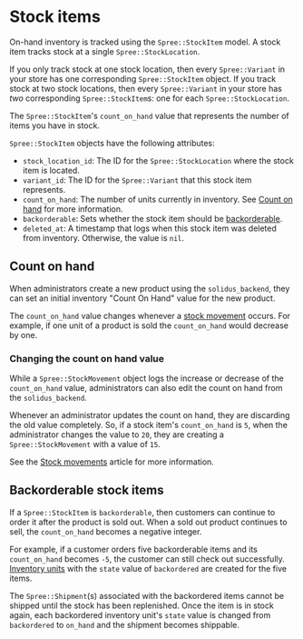 # Stock items

On-hand inventory is tracked using the `Spree::StockItem` model. A stock item
tracks stock at a single `Spree::StockLocation`.

If you only track stock at one stock location, then every `Spree::Variant` in
your store has one corresponding `Spree::StockItem` object. If you track stock
at two stock locations, then every `Spree::Variant` in your store has *two*
corresponding `Spree::StockItem`s: one for each `Spree::StockLocation`.

The `Spree::StockItem`'s `count_on_hand` value that represents the number of
items you have in stock.

`Spree::StockItem` objects have the following attributes:

- `stock_location_id`: The ID for the `Spree::StockLocation` where the stock
  item is located.
- `variant_id`: The ID for the `Spree::Variant` that this stock item represents.
- `count_on_hand`: The number of units currently in inventory. See [Count on
  hand](#count-on-hand) for more information.
- `backorderable`: Sets whether the stock item should be
  [backorderable](#backorderable-stock-items).
- `deleted_at`: A timestamp that logs when this stock item was deleted from
  inventory. Otherwise, the value is `nil`.

## Count on hand

When administrators create a new product using the `solidus_backend`, they can
set an initial inventory "Count On Hand" value for the new product.

The `count_on_hand` value changes whenever a [stock movement][stock-movements]
occurs.  For example, if one unit of a product is sold the `count_on_hand` would
decrease by one.

### Changing the count on hand value

While a `Spree::StockMovement` object logs the increase or decrease of the
`count_on_hand` value, administrators can also edit the count on hand from the
`solidus_backend`.

Whenever an administrator updates the count on hand, they are discarding the old
value completely. So, if a stock item's `count_on_hand` is `5`, when the
administrator changes the value to `20`, they are creating a
`Spree::StockMovement` with a value of `15`.

See the [Stock movements][stock-movements] article for more information.

[stock-movements]: stock-movements.md

## Backorderable stock items

If a `Spree::StockItem` is `backorderable`, then customers can continue to order
it after the product is sold out. When a sold out product continues to sell, the
`count_on_hand` becomes a negative integer.

For example, if a customer orders five backorderable items and its
`count_on_hand` becomes `-5`, the customer can still check out successfully.
[Inventory units][inventory-units] with the `state` value of `backordered` are
created for the five items.

The `Spree::Shipment`(s) associated with the backordered items cannot be shipped
until the stock has been replenished. Once the item is in stock again, each
backordered inventory unit's `state` value is changed from `backordered` to
`on_hand` and the shipment becomes shippable.

[inventory-units]: inventory-units.md
